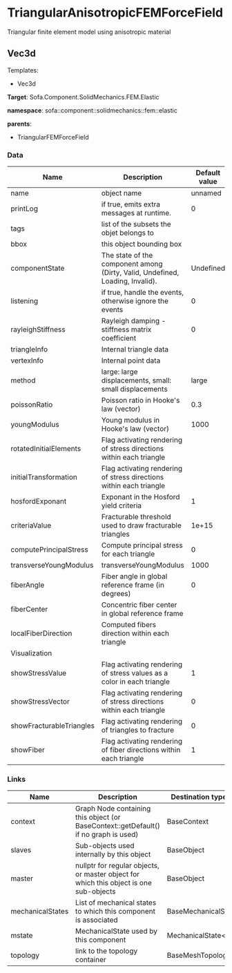 <!-- generate_doc -->
# TriangularAnisotropicFEMForceField

Triangular finite element model using anisotropic material


## Vec3d

Templates:

- Vec3d

__Target__: Sofa.Component.SolidMechanics.FEM.Elastic

__namespace__: sofa::component::solidmechanics::fem::elastic

__parents__:

- TriangularFEMForceField

### Data

<table>
    <thead>
        <tr>
            <th>Name</th>
            <th>Description</th>
            <th>Default value</th>
        </tr>
    </thead>
    <tbody>
	<tr>
		<td>name</td>
		<td>
object name
		</td>
		<td>unnamed</td>
	</tr>
	<tr>
		<td>printLog</td>
		<td>
if true, emits extra messages at runtime.
		</td>
		<td>0</td>
	</tr>
	<tr>
		<td>tags</td>
		<td>
list of the subsets the objet belongs to
		</td>
		<td></td>
	</tr>
	<tr>
		<td>bbox</td>
		<td>
this object bounding box
		</td>
		<td></td>
	</tr>
	<tr>
		<td>componentState</td>
		<td>
The state of the component among (Dirty, Valid, Undefined, Loading, Invalid).
		</td>
		<td>Undefined</td>
	</tr>
	<tr>
		<td>listening</td>
		<td>
if true, handle the events, otherwise ignore the events
		</td>
		<td>0</td>
	</tr>
	<tr>
		<td>rayleighStiffness</td>
		<td>
Rayleigh damping - stiffness matrix coefficient
		</td>
		<td>0</td>
	</tr>
	<tr>
		<td>triangleInfo</td>
		<td>
Internal triangle data
		</td>
		<td></td>
	</tr>
	<tr>
		<td>vertexInfo</td>
		<td>
Internal point data
		</td>
		<td></td>
	</tr>
	<tr>
		<td>method</td>
		<td>
large: large displacements, small: small displacements
		</td>
		<td>large</td>
	</tr>
	<tr>
		<td>poissonRatio</td>
		<td>
Poisson ratio in Hooke's law (vector)
		</td>
		<td>0.3</td>
	</tr>
	<tr>
		<td>youngModulus</td>
		<td>
Young modulus in Hooke's law (vector)
		</td>
		<td>1000</td>
	</tr>
	<tr>
		<td>rotatedInitialElements</td>
		<td>
Flag activating rendering of stress directions within each triangle
		</td>
		<td></td>
	</tr>
	<tr>
		<td>initialTransformation</td>
		<td>
Flag activating rendering of stress directions within each triangle
		</td>
		<td></td>
	</tr>
	<tr>
		<td>hosfordExponant</td>
		<td>
Exponant in the Hosford yield criteria
		</td>
		<td>1</td>
	</tr>
	<tr>
		<td>criteriaValue</td>
		<td>
Fracturable threshold used to draw fracturable triangles
		</td>
		<td>1e+15</td>
	</tr>
	<tr>
		<td>computePrincipalStress</td>
		<td>
Compute principal stress for each triangle
		</td>
		<td>0</td>
	</tr>
	<tr>
		<td>transverseYoungModulus</td>
		<td>
transverseYoungModulus
		</td>
		<td>1000</td>
	</tr>
	<tr>
		<td>fiberAngle</td>
		<td>
Fiber angle in global reference frame (in degrees)
		</td>
		<td>0</td>
	</tr>
	<tr>
		<td>fiberCenter</td>
		<td>
Concentric fiber center in global reference frame
		</td>
		<td></td>
	</tr>
	<tr>
		<td>localFiberDirection</td>
		<td>
Computed fibers direction within each triangle
		</td>
		<td></td>
	</tr>
	<tr>
		<td colspan="3">Visualization</td>
	</tr>
	<tr>
		<td>showStressValue</td>
		<td>
Flag activating rendering of stress values as a color in each triangle
		</td>
		<td>1</td>
	</tr>
	<tr>
		<td>showStressVector</td>
		<td>
Flag activating rendering of stress directions within each triangle
		</td>
		<td>0</td>
	</tr>
	<tr>
		<td>showFracturableTriangles</td>
		<td>
Flag activating rendering of triangles to fracture
		</td>
		<td>0</td>
	</tr>
	<tr>
		<td>showFiber</td>
		<td>
Flag activating rendering of fiber directions within each triangle
		</td>
		<td>1</td>
	</tr>

</tbody>
</table>

### Links


| Name | Description | Destination type name |
| ---- | ----------- | --------------------- |
|context|Graph Node containing this object (or BaseContext::getDefault() if no graph is used)|BaseContext|
|slaves|Sub-objects used internally by this object|BaseObject|
|master|nullptr for regular objects, or master object for which this object is one sub-objects|BaseObject|
|mechanicalStates|List of mechanical states to which this component is associated|BaseMechanicalState|
|mstate|MechanicalState used by this component|MechanicalState&lt;Vec3d&gt;|
|topology|link to the topology container|BaseMeshTopology|

